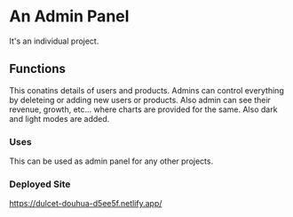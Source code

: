 # An Admin Panel

It's an individual project.

## Functions

This conatins details of users and products. Admins can control everything by deleteing or adding new users or products. Also admin can see their revenue, growth, etc... where charts are provided for the same. Also dark and light modes are added.

### Uses

This can be used as admin panel for any other projects.

### Deployed Site

https://dulcet-douhua-d5ee5f.netlify.app/

